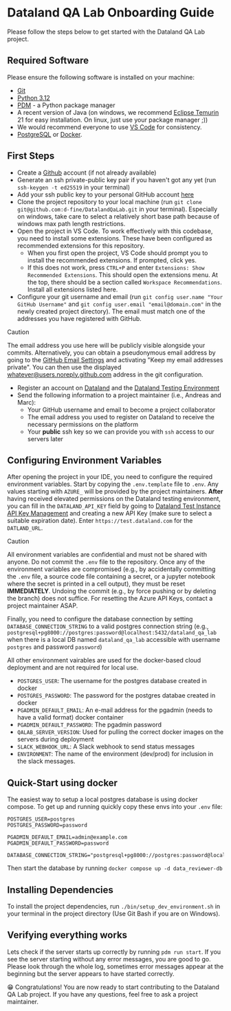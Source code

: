 # Dataland QA Lab Onboarding Guide

Please follow the steps below to get started with the Dataland QA Lab project.

## Required Software
Please ensure the following software is installed on your machine:
* [Git](https://git-scm.com/downloads)
* [Python 3.12](https://www.python.org/downloads/)
* [PDM](https://pdm-project.org/en/latest/#installation) - a Python package manager
* A recent version of Java (on windows, we recommend [Eclipse Temurin](https://adoptium.net/de/temurin/releases/) 21 for easy installation. On linux, just use your package manager ;))
* We would recommend everyone to use [VS Code](https://code.visualstudio.com/download) for consistency.
* [PostgreSQL](https://www.postgresql.org/) or [Docker](https://docs.docker.com/).

## First Steps
* Create a [Github](https://github.com) account (if not already available)
* Generate an ssh private-public key pair if you haven't got any yet (run `ssh-keygen -t ed25519` in your terminal)
* Add your ssh public key to your personal GitHub account [here](https://github.com/settings/keys)
* Clone the project repository to your local machine (run `git clone git@github.com:d-fine/DatalandQaLab.git` in your terminal). Especially on windows, take care to select a relatively short base path because of windows max path length restrictions.
* Open the project in VS Code. To work effectively with this codebase, you need to install some extensions. These have been configured as recommended extensions for this repository.
  * When you first open the project, VS Code should prompt you to install the recommended extensions. If prompted, click yes.
  * If this does not work, press `CTRL+P` and enter `Extensions: Show Recommended Extensions`. This should open the extensions menu. At the top, there should be a section called `Workspace Recommendations`. Install all extensions listed here.
* Configure your git username and email (run `git config user.name "Your GitHub Username"` and `git config user.email "email@domain.com"` in the newly created project directory). The email must match one of the addresses you have registered with GitHub.
> [!CAUTION]
> The email address you use here will be publicly visible alongside your commits. Alternatively, you can obtain a pseudonymous email address by going to the [GitHub Email Settings](https://github.com/settings/emails) and activating "Keep my email addresses private".
> You can then use the displayed whatever@users.noreply.github.com address in the git configuration.
* Register an account on [Dataland](https://dataland.com/) and the [Dataland Testing Environment](https://test.dataland.com/)
* Send the following information to a project maintainer (i.e., Andreas and Marc):
  * Your GitHub username and email to become a project collaborator
  * The email address you used to register on Dataland to receive the necessary permissions on the platform
  * Your **public** ssh key so we can provide you with `ssh` access to our servers later

## Configuring Environment Variables
After opening the project in your IDE, you need to configure the required environment variables. Start by copying the `.env.template` file to `.env`.
Any values starting with `AZURE_` will be provided by the project maintainers. 
**After** having received elevated permissions on the Dataland testing environment, you can fill in the `DATALAND_API_KEY` field by going to [Dataland Test Instance API Key Management](https://test.dataland.com/api-key) and creating a new API Key (make sure to select a suitable expiration date).
Enter `https://test.dataland.com` for the `DATLAND_URL`. 

> [!CAUTION]
> All environment variables are confidential and must not be shared with anyone. Do not commit the `.env` file to the repository.
> Once any of the environment variables are compromised (e.g., by accidentally committing the `.env` file, a source code file containing a secret, or a jupyter notebook where the secret is printed in a cell output), they must be reset **IMMEDIATELY**. Undoing the commit (e.g., by force pushing or by deleting the branch) does not suffice. For resetting the Azure API Keys, contact a project maintainer ASAP.

Finally, you need to configure the database connection by setting `DATABASE_CONNECTION_STRING` to a valid postgres connection string (e.g., `postgresql+pg8000://postgres:password@localhost:5432/dataland_qa_lab` when there is a local DB named `dataland_qa_lab` accessible with username `postgres` and password `password`)

All other environment vairables are used for the docker-based cloud deployment and are not required for local use.
- `POSTGRES_USER`: The username for the postgres database created in docker
- `POSTGRES_PASSWORD`: The password for the postgres databae created in docker
- `PGADMIN_DEFAULT_EMAIL`: An e-mail address for the pgadmin (needs to have a valid format) docker container
- `PGADMIN_DEFAULT_PASSWORD`: The pgadmin password
- `QALAB_SERVER_VERSION`: Used for pulling the correct docker images on the servers during deployment
- `SLACK_WEBHOOK_URL`: A Slack webhook to send status messages
- `ENVIRONMENT`: The name of the environment (dev/prod) for inclusion in the slack messages.

## Quick-Start using docker
The easiest way to setup a local postgres database is using docker compose. To get up and running quickly copy these envs into your `.env` file:

```
POSTGRES_USER=postgres
POSTGRES_PASSWORD=password

PGADMIN_DEFAULT_EMAIL=admin@example.com
PGADMIN_DEFAULT_PASSWORD=password

DATABASE_CONNECTION_STRING="postgresql+pg8000://postgres:password@localhost:5432/dataland_qa_lab"
```

Then start the database by running `docker compose up -d data_reviewer-db`

## Installing Dependencies
To install the project dependencies, run `./bin/setup_dev_environment.sh` in your terminal in the project directory (Use Git Bash if you are on Windows).

## Verifying everything works
Lets check if the server starts up correctly by running `pdm run start`. If you see the server starting without any error messages, you are good to go. Please look through the whole log, sometimes error messages appear at the beginning but the server appears to have started correctly.

:grin: Congratulations! You are now ready to start contributing to the Dataland QA Lab project. If you have any questions, feel free to ask a project maintainer.
